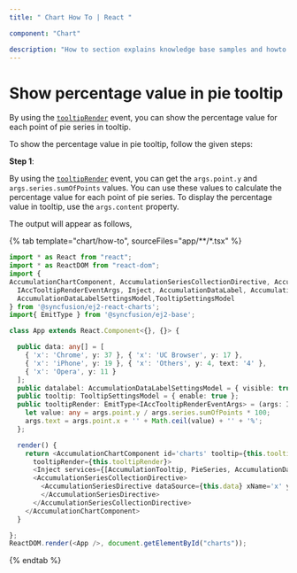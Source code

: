```yaml
---
title: " Chart How To | React "

component: "Chart"

description: "How to section explains knowledge base samples and howto access different types properties and events of the chart."
---
```


# Show percentage value in pie tooltip

By using the [`tooltipRender`](../../api/chart/chartModel/#tooltiprender) event,
you can show the percentage value for each point of pie series in tooltip.

To show the percentage value in pie tooltip, follow the given steps:

**Step 1**:

By using the [`tooltipRender`](../../api/chart/chartModel/#tooltiprender) event,
you can get the `args.point.y` and `args.series.sumOfPoints` values. You can use these values to calculate the percentage
value for each point of pie series. To display the percentage value in tooltip, use the `args.content` property.

The output will appear as follows,

{% tab template="chart/how-to", sourceFiles="app/**/*.tsx" %}

```typescript
import * as React from "react";
import * as ReactDOM from "react-dom";
import {
AccumulationChartComponent, AccumulationSeriesCollectionDirective, AccumulationSeriesDirective,
  IAccTooltipRenderEventArgs, Inject, AccumulationDataLabel, AccumulationTooltip, PieSeries,
  AccumulationDataLabelSettingsModel,TooltipSettingsModel
} from '@syncfusion/ej2-react-charts';
import{ EmitType } from '@syncfusion/ej2-base';

class App extends React.Component<{}, {}> {

  public data: any[] = [
    { 'x': 'Chrome', y: 37 }, { 'x': 'UC Browser', y: 17 },
    { 'x': 'iPhone', y: 19 }, { 'x': 'Others', y: 4, text: '4' },
    { 'x': 'Opera', y: 11 }
  ];
  public datalabel: AccumulationDataLabelSettingsModel = { visible: true, position: 'Inside', name: 'text' };
  public tooltip: TooltipSettingsModel = { enable: true };
  public tooltipRender: EmitType<IAccTooltipRenderEventArgs> = (args: IAccTooltipRenderEventArgs): void => {
    let value: any = args.point.y / args.series.sumOfPoints * 100;
    args.text = args.point.x + '' + Math.ceil(value) + '' + '%';
  };

  render() {
    return <AccumulationChartComponent id='charts' tooltip={this.tooltip} title='Mobile Browser Statistics'
      tooltipRender={this.tooltipRender}>
      <Inject services={[AccumulationTooltip, PieSeries, AccumulationDataLabel]} />
      <AccumulationSeriesCollectionDirective>
        <AccumulationSeriesDirective dataSource={this.data} xName='x' yName='y' radius='70%' dataLabel={this.datalabel}>
        </AccumulationSeriesDirective>
      </AccumulationSeriesCollectionDirective>
    </AccumulationChartComponent>
  }

};
ReactDOM.render(<App />, document.getElementById("charts"));
```

{% endtab %}